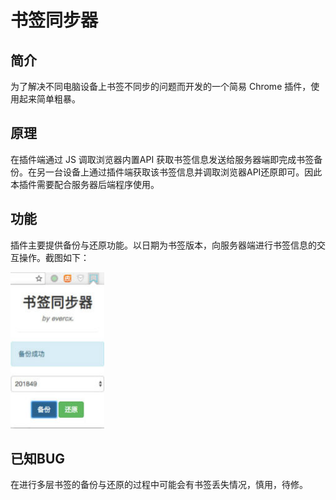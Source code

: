 # 书签同步器

## 简介

为了解决不同电脑设备上书签不同步的问题而开发的一个简易 Chrome 插件，使用起来简单粗暴。

## 原理

在插件端通过 JS 调取浏览器内置API 获取书签信息发送给服务器端即完成书签备份。在另一台设备上通过插件端获取该书签信息并调取浏览器API还原即可。因此本插件需要配合服务器后端程序使用。

## 功能

插件主要提供备份与还原功能。以日期为书签版本，向服务器端进行书签信息的交互操作。截图如下：

<img src="./bm.jpg" width="150px" height="250" />

## 已知BUG

在进行多层书签的备份与还原的过程中可能会有书签丢失情况，慎用，待修。